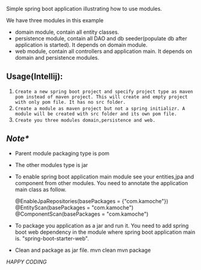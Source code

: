 Simple spring boot application illustrating how to use modules.

We have three modules in this example

 - domain module, contain all entity classes.
 - persistence module, contain all DAO and db seeder(populate db after application is started). It depends on domain module.
 - web module, contain all controllers and application main. It depends on domain and persistence modules.
 
 **Usage(Intellij):**
 -
 
 1. `Create a new spring boot project and specify project type as maven pom instead of maven project.
     This will create and empty project with only pom file. It has no src folder.`
 2. `Create a module as maven project but not a spring initializr.
     A module will be created with src folder and its own pom file.`
 3. `Create you three modules domain,persistence and web.`
 
 
 _Note*_
 - 
 
 - Parent module packaging type is <packaging>pom</packaging>
 - The other modules type is  <packaging>jar</packaging>
 - To enable spring boot application main module see your entities,jpa and component from other modules.
   You need to annotate the application main class as follow.
   
   @EnableJpaRepositories(basePackages = {"com.kamoche"})
   @EntityScan(basePackages = "com.kamoche")
   @ComponentScan(basePackages = "com.kamoche")
   
 - To package you application as a jar and run it. You need to add spring boot web dependency 
   in the module where spring boot application main is. "spring-boot-starter-web".
   
 - Clean and package as jar file. 
   mvn clean 
   mvn package 
   
   
   
_HAPPY CODING_
   
   
 
 
 
 
 
 
 
 
 
 


